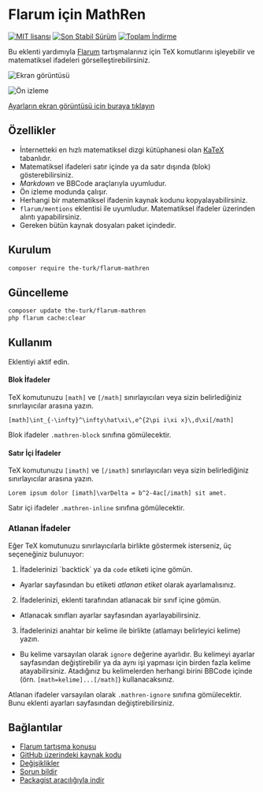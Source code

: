 # Flarum için MathRen

[![MIT lisansı](https://img.shields.io/badge/license-MIT-blue.svg)](https://github.com/the-turk/flarum-mathren/blob/master/LICENSE) [![Son Stabil Sürüm](https://img.shields.io/packagist/v/the-turk/flarum-mathren.svg)](https://packagist.org/packages/the-turk/flarum-mathren) [![Toplam İndirme](https://img.shields.io/packagist/dt/the-turk/flarum-mathren.svg)](https://packagist.org/packages/the-turk/flarum-mathren)

Bu eklenti yardımıyla [Flarum](https://github.com/flarum) tartışmalarınız için TeX komutlarını işleyebilir ve matematiksel ifadeleri görselleştirebilirsiniz.

![Ekran görüntüsü](https://i.ibb.co/3WpHVrH/mathren.png)

![Ön izleme](https://i.imgur.com/K3rFUhY.gifv)

[Ayarların ekran görüntüsü için buraya tıklayın](https://i.ibb.co/nnVnqZs/mathren-settings.png)

## Özellikler

- İnternetteki en hızlı matematiksel dizgi kütüphanesi olan [KaTeX](https://github.com/KaTeX/KaTeX) tabanlıdır.
- Matematiksel ifadeleri satır içinde ya da satır dışında (blok) gösterebilirsiniz.
- _Markdown_ ve BBCode araçlarıyla uyumludur.
- Ön izleme modunda çalışır.
- Herhangi bir matematiksel ifadenin kaynak kodunu kopyalayabilirsiniz.
- `flarum/mentions` eklentisi ile uyumludur. Matematiksel ifadeler üzerinden alıntı yapabilirsiniz.
- Gereken bütün kaynak dosyaları paket içindedir.

## Kurulum

```bash
composer require the-turk/flarum-mathren
```

## Güncelleme

```bash
composer update the-turk/flarum-mathren
php flarum cache:clear
```

## Kullanım

Eklentiyi aktif edin.

#### Blok İfadeler

TeX komutunuzu `[math]` ve `[/math]` sınırlayıcıları veya sizin belirlediğiniz sınırlayıcılar arasına yazın.

```
[math]\int_{-\infty}^\infty\hat\xi\,e^{2\pi i\xi x}\,d\xi[/math]
```

Blok ifadeler `.mathren-block` sınıfına gömülecektir.

#### Satır İçi İfadeler

TeX komutunuzu `[imath]` ve `[/imath]` sınırlayıcıları veya sizin belirlediğiniz sınırlayıcılar arasına yazın.

```
Lorem ipsum dolor [imath]\varDelta = b^2-4ac[/imath] sit amet.
```

Satır içi ifadeler `.mathren-inline` sınıfına gömülecektir.

### Atlanan İfadeler

Eğer TeX komutunuzu sınırlayıcılarla birlikte göstermek isterseniz, üç seçeneğiniz bulunuyor:

1. İfadelerinizi \`backtick\` ya da `code` etiketi içine gömün.
  + Ayarlar sayfasından bu etiketi _atlanan etiket_ olarak ayarlamalısınız.
2. İfadelerinizi, eklenti tarafından atlanacak bir sınıf içine gömün.
  + Atlanacak sınıfları ayarlar sayfasından ayarlayabilirsiniz.
3. İfadelerinizi anahtar bir kelime ile birlikte (atlamayı belirleyici kelime) yazın.
  + Bu kelime varsayılan olarak `ignore` değerine ayarlıdır. Bu kelimeyi ayarlar sayfasından değiştirebilir ya da aynı işi yapması için birden fazla kelime atayabilirsiniz. Atadığınız bu kelimelerden herhangi birini BBCode içinde (örn. `[math=kelime]...[/math]`) kullanacaksınız.

Atlanan ifadeler varsayılan olarak `.mathren-ignore` sınıfına gömülecektir. Bunu eklenti ayarları sayfasından değiştirebilirsiniz.

## Bağlantılar

- [Flarum tartışma konusu](https://discuss.flarum.org/d/22439-mathren-tex-math-rendering)
- [GitHub üzerindeki kaynak kodu](https://github.com/the-turk/flarum-mathren)
- [Değişiklikler](https://github.com/the-turk/flarum-mathren/blob/master/CHANGELOG.md)
- [Sorun bildir](https://github.com/the-turk/flarum-mathren/issues)
- [Packagist aracılığıyla indir](https://packagist.org/packages/the-turk/flarum-mathren)
